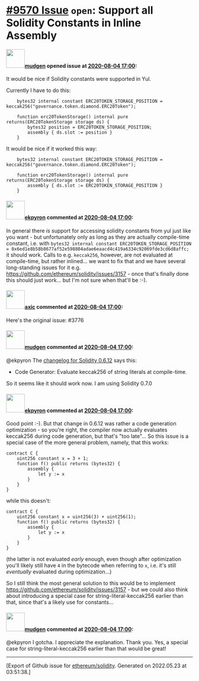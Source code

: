 # [\#9570 Issue](https://github.com/ethereum/solidity/issues/9570) `open`: Support all Solidity Constants in Inline Assembly

#### <img src="https://avatars.githubusercontent.com/u/49092?u=e839203b6d7460e1a1907d4d8071a7fe351dce67&v=4" width="50">[mudgen](https://github.com/mudgen) opened issue at [2020-08-04 17:00](https://github.com/ethereum/solidity/issues/9570):

It would be nice if Solidity constants were supported in Yul.

Currently I have to do this:

```Solidity
    bytes32 internal constant ERC20TOKEN_STORAGE_POSITION = keccak256("governance.token.diamond.ERC20Token");

    function erc20TokenStorage() internal pure returns(ERC20TokenStorage storage ds) {
        bytes32 position = ERC20TOKEN_STORAGE_POSITION;
        assembly { ds.slot := position }
    }
```

It would be nice if it worked this way:

```Solidity
    bytes32 internal constant ERC20TOKEN_STORAGE_POSITION = keccak256("governance.token.diamond.ERC20Token");

    function erc20TokenStorage() internal pure returns(ERC20TokenStorage storage ds) {
        assembly { ds.slot := ERC20TOKEN_STORAGE_POSITION }
    }
```

#### <img src="https://avatars.githubusercontent.com/u/1347491?v=4" width="50">[ekpyron](https://github.com/ekpyron) commented at [2020-08-04 17:00](https://github.com/ethereum/solidity/issues/9570#issuecomment-668762018):

In general there *is* support for accessing solidity constants from yul just like you want - but unfortunately only as long as they are actually compile-time constant, i.e. with ``bytes32 internal constant ERC20TOKEN_STORAGE_POSITION = 0x6ed1e8b58b8677af52e598804adae6eaacd4c419a6334c92069fde3cd6d8affc;`` it should work.
Calls to e.g. ``keccak256``, however, are not evaluated at compile-time, but rather inlined... we want to fix that and we have several long-standing issues for it e.g. https://github.com/ethereum/solidity/issues/3157 - once that's finally done this should just work... but I'm not sure when that'll be :-).

#### <img src="https://avatars.githubusercontent.com/u/20340?v=4" width="50">[axic](https://github.com/axic) commented at [2020-08-04 17:00](https://github.com/ethereum/solidity/issues/9570#issuecomment-668773790):

Here's the original issue: #3776

#### <img src="https://avatars.githubusercontent.com/u/49092?u=e839203b6d7460e1a1907d4d8071a7fe351dce67&v=4" width="50">[mudgen](https://github.com/mudgen) commented at [2020-08-04 17:00](https://github.com/ethereum/solidity/issues/9570#issuecomment-668778435):

@ekpyron The [changelog for Solidity 0.6.12](https://github.com/ethereum/solidity/releases/tag/v0.6.12) says this:
*  Code Generator: Evaluate keccak256 of string literals at compile-time.

So it seems like it should work now. I am using Solidity 0.7.0

#### <img src="https://avatars.githubusercontent.com/u/1347491?v=4" width="50">[ekpyron](https://github.com/ekpyron) commented at [2020-08-04 17:00](https://github.com/ethereum/solidity/issues/9570#issuecomment-668782371):

Good point :-). But that change in 0.6.12 was rather a code generation optimization - so you're right, the compiler now actually evaluates keccak256 during code generation, but that's "too late"...
So this issue is a special case of the more general problem, namely, that this works:
```
contract C {
    uint256 constant x = 3 + 1;
    function f() public returns (bytes32) {
        assembly {
            let y := x
        }
    }
}
```
while this doesn't:

```
contract C {
    uint256 constant x = uint256(3) + uint256(1);
    function f() public returns (bytes32) {
        assembly {
            let y := x
        }
    }
}
```

(the latter is not evaluated *early* enough, even though after optimization you'll likely still have ``4`` in the bytecode when referring to ``x``, i.e. it's still *eventually* evaluated during optimization...)

So I still think the most general solution to this would be to implement https://github.com/ethereum/solidity/issues/3157 - but we could also think about introducing a special case for string-literal-keccak256 earlier than that, since that's a likely use for constants...

#### <img src="https://avatars.githubusercontent.com/u/49092?u=e839203b6d7460e1a1907d4d8071a7fe351dce67&v=4" width="50">[mudgen](https://github.com/mudgen) commented at [2020-08-04 17:00](https://github.com/ethereum/solidity/issues/9570#issuecomment-668783898):

@ekpyron I gotcha. I appreciate the explanation. Thank you. Yes, a special case for string-literal-keccak256 earlier than that would be great!


-------------------------------------------------------------------------------



[Export of Github issue for [ethereum/solidity](https://github.com/ethereum/solidity). Generated on 2022.05.23 at 03:51:38.]
